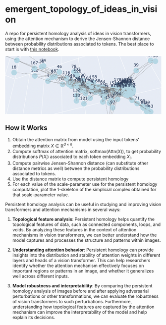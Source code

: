 # emergent_topology_of_ideas_in_vision
A repo for persistent homology analysis of ideas in vision transformers, using the attention mechanism to derive the Jensen-Shannon distance between probability distributions associated to tokens. The best place to start is with [this notebook](https://github.com/Amelie-Schreiber/emergent_topology_of_ideas_in_vision/blob/main/persistent_homology_of_attention_in_vision.ipynb). 

![simplicial_complex_image.png](https://github.com/Amelie-Schreiber/emergent_topology_of_ideas_in_vision/blob/main/simplicial_complex_image.png)

## How it Works
1. Obtain the attention matrix from model using the input tokens' embedding matrix $X \in \mathbb{R}^{d \times n}$.
2. Compute softmax of attention matrix, $\text{softmax}(\text{Attn}(X))$, to get probability distributions $P(X_i)$ associated to each token embedding $X_i$. 
3. Compute pairwise Jensen-Shannon distance (can substitute other distance metrics as well) between the probability distributions associated to tokens. 
4. Use the distance matrix to compute persistent homology
5. For each value of the scale-parameter use for the persistent homology computation, plot the $1$-skeleton of the simplicial complex obtained for that scale-parameter value. 

Persistent homology analysis can be useful in studying and improving vision transformers and attention mechanisms in several ways:

1. **Topological feature analysis**: Persistent homology helps quantify the topological features of data, such as connected components, loops, and voids. By analyzing these features in the context of attention mechanisms in vision transformers, we can better understand how the model captures and processes the structure and patterns within images.

2. **Understanding attention behavior**: Persistent homology can provide insights into the distribution and stability of attention weights in different layers and heads of a vision transformer. This can help researchers identify whether the attention mechanism effectively focuses on important regions or patterns in an image, and whether it generalizes well across different inputs.

3. **Model robustness and interpretability**: By comparing the persistent homology analysis of images before and after applying adversarial perturbations or other transformations, we can evaluate the robustness of vision transformers to such perturbations. Furthermore, understanding how topological features are captured by the attention mechanism can improve the interpretability of the model and help explain its decisions.

